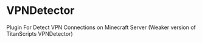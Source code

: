 # VPNDetector
Plugin For Detect VPN Connections on Minecraft Server (Weaker version of TitanScripts VPNDetector)
